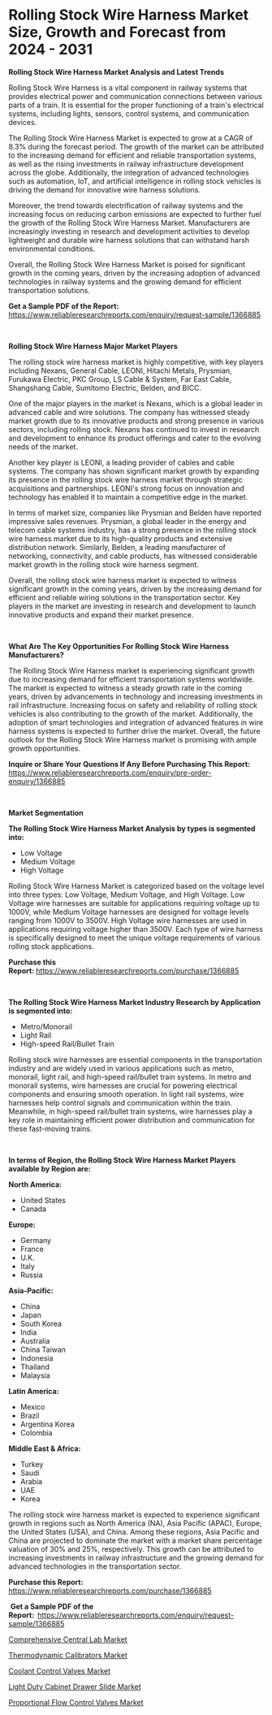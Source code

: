 <p><h1>Rolling Stock Wire Harness Market Size, Growth and Forecast from 2024 - 2031</h1></p><p><strong>Rolling Stock Wire Harness Market Analysis and Latest Trends</strong></p>
<p><p>Rolling Stock Wire Harness is a vital component in railway systems that provides electrical power and communication connections between various parts of a train. It is essential for the proper functioning of a train's electrical systems, including lights, sensors, control systems, and communication devices.</p><p>The Rolling Stock Wire Harness Market is expected to grow at a CAGR of 8.3% during the forecast period. The growth of the market can be attributed to the increasing demand for efficient and reliable transportation systems, as well as the rising investments in railway infrastructure development across the globe. Additionally, the integration of advanced technologies such as automation, IoT, and artificial intelligence in rolling stock vehicles is driving the demand for innovative wire harness solutions.</p><p>Moreover, the trend towards electrification of railway systems and the increasing focus on reducing carbon emissions are expected to further fuel the growth of the Rolling Stock Wire Harness Market. Manufacturers are increasingly investing in research and development activities to develop lightweight and durable wire harness solutions that can withstand harsh environmental conditions.</p><p>Overall, the Rolling Stock Wire Harness Market is poised for significant growth in the coming years, driven by the increasing adoption of advanced technologies in railway systems and the growing demand for efficient transportation solutions.</p></p>
<p><strong>Get a Sample PDF of the Report:&nbsp;</strong> <a href="https://www.reliableresearchreports.com/enquiry/request-sample/1366885">https://www.reliableresearchreports.com/enquiry/request-sample/1366885</a></p>
<p>&nbsp;</p>
<p><strong>Rolling Stock Wire Harness Major Market Players</strong></p>
<p><p>The rolling stock wire harness market is highly competitive, with key players including Nexans, General Cable, LEONI, Hitachi Metals, Prysmian, Furukawa Electric, PKC Group, LS Cable & System, Far East Cable, Shangshang Cable, Sumitomo Electric, Belden, and BICC.</p><p>One of the major players in the market is Nexans, which is a global leader in advanced cable and wire solutions. The company has witnessed steady market growth due to its innovative products and strong presence in various sectors, including rolling stock. Nexans has continued to invest in research and development to enhance its product offerings and cater to the evolving needs of the market.</p><p>Another key player is LEONI, a leading provider of cables and cable systems. The company has shown significant market growth by expanding its presence in the rolling stock wire harness market through strategic acquisitions and partnerships. LEONI's strong focus on innovation and technology has enabled it to maintain a competitive edge in the market.</p><p>In terms of market size, companies like Prysmian and Belden have reported impressive sales revenues. Prysmian, a global leader in the energy and telecom cable systems industry, has a strong presence in the rolling stock wire harness market due to its high-quality products and extensive distribution network. Similarly, Belden, a leading manufacturer of networking, connectivity, and cable products, has witnessed considerable market growth in the rolling stock wire harness segment.</p><p>Overall, the rolling stock wire harness market is expected to witness significant growth in the coming years, driven by the increasing demand for efficient and reliable wiring solutions in the transportation sector. Key players in the market are investing in research and development to launch innovative products and expand their market presence.</p></p>
<p>&nbsp;</p>
<p><strong>What Are The Key Opportunities For Rolling Stock Wire Harness Manufacturers?</strong></p>
<p><p>The Rolling Stock Wire Harness market is experiencing significant growth due to increasing demand for efficient transportation systems worldwide. The market is expected to witness a steady growth rate in the coming years, driven by advancements in technology and increasing investments in rail infrastructure. Increasing focus on safety and reliability of rolling stock vehicles is also contributing to the growth of the market. Additionally, the adoption of smart technologies and integration of advanced features in wire harness systems is expected to further drive the market. Overall, the future outlook for the Rolling Stock Wire Harness market is promising with ample growth opportunities.</p></p>
<p><strong>Inquire or Share Your Questions If Any Before Purchasing This Report:</strong> <a href="https://www.reliableresearchreports.com/enquiry/pre-order-enquiry/1366885">https://www.reliableresearchreports.com/enquiry/pre-order-enquiry/1366885</a></p>
<p>&nbsp;</p>
<p><strong>Market Segmentation</strong></p>
<p><strong>The Rolling Stock Wire Harness Market Analysis by types is segmented into:</strong></p>
<p><ul><li>Low Voltage</li><li>Medium Voltage</li><li>High Voltage</li></ul></p>
<p><p>Rolling Stock Wire Harness Market is categorized based on the voltage level into three types: Low Voltage, Medium Voltage, and High Voltage. Low Voltage wire harnesses are suitable for applications requiring voltage up to 1000V, while Medium Voltage harnesses are designed for voltage levels ranging from 1000V to 3500V. High Voltage wire harnesses are used in applications requiring voltage higher than 3500V. Each type of wire harness is specifically designed to meet the unique voltage requirements of various rolling stock applications.</p></p>
<p><strong>Purchase this Report:&nbsp;</strong><a href="https://www.reliableresearchreports.com/purchase/1366885">https://www.reliableresearchreports.com/purchase/1366885</a></p>
<p>&nbsp;</p>
<p><strong>The Rolling Stock Wire Harness Market Industry Research by Application is segmented into:</strong></p>
<p><ul><li>Metro/Monorail</li><li>Light Rail</li><li>High-speed Rail/Bullet Train</li></ul></p>
<p><p>Rolling stock wire harnesses are essential components in the transportation industry and are widely used in various applications such as metro, monorail, light rail, and high-speed rail/bullet train systems. In metro and monorail systems, wire harnesses are crucial for powering electrical components and ensuring smooth operation. In light rail systems, wire harnesses help control signals and communication within the train. Meanwhile, in high-speed rail/bullet train systems, wire harnesses play a key role in maintaining efficient power distribution and communication for these fast-moving trains.</p></p>
<p>&nbsp;</p>
<p><strong>In terms of Region, the Rolling Stock Wire Harness Market Players available by Region are:</strong></p>
<p>
    <p> <strong> North America: </strong>
        <ul>
            <li>United States</li>
            <li>Canada</li>
        </ul>
        </p> 
    <p> <strong> Europe: </strong>
        <ul>
            <li>Germany</li>
            <li>France</li>
            <li>U.K.</li>
            <li>Italy</li>
            <li>Russia</li>
        </ul>
        </p> 
    <p> <strong> Asia-Pacific: </strong>
        <ul>
            <li>China</li>
            <li>Japan</li>
            <li>South Korea</li>
            <li>India</li>
            <li>Australia</li>
            <li>China Taiwan</li>
            <li>Indonesia</li>
            <li>Thailand</li>
            <li>Malaysia</li>
        </ul>
        </p> 
    <p> <strong> Latin America: </strong>
        <ul>
            <li>Mexico</li>
            <li>Brazil</li>
            <li>Argentina Korea</li>
            <li>Colombia</li>
        </ul>
        </p> 
    <p> <strong> Middle East & Africa: </strong>
        <ul>
            <li>Turkey</li>
            <li>Saudi</li>
            <li>Arabia</li>
            <li>UAE</li>
            <li>Korea</li>
        </ul>
    </p>
    </p>
<p><p>The rolling stock wire harness market is expected to experience significant growth in regions such as North America (NA), Asia Pacific (APAC), Europe, the United States (USA), and China. Among these regions, Asia Pacific and China are projected to dominate the market with a market share percentage valuation of 30% and 25%, respectively. This growth can be attributed to increasing investments in railway infrastructure and the growing demand for advanced technologies in the transportation sector.</p></p>
<p><strong>Purchase this Report: </strong><a href="https://www.reliableresearchreports.com/purchase/1366885">https://www.reliableresearchreports.com/purchase/1366885</a></p>
<p>&nbsp;<strong>Get a Sample PDF of the Report:&nbsp;&nbsp;</strong><a href="https://www.reliableresearchreports.com/enquiry/request-sample/1366885">https://www.reliableresearchreports.com/enquiry/request-sample/1366885</a></p>
<p><strong></strong></p>
<p><p><a href="https://medium.com/@merrittrice2023/comprehensive-central-lab-nbsp-market-focuses-on-market-share-size-and-projected-forecast-till-ade2b3c72939">Comprehensive Central Lab Market</a></p><p><a href="https://issuu.com/reportprime-2/docs/thermodynamic-calibrators-market-size-2030.pptx">Thermodynamic Calibrators Market</a></p><p><a href="https://github.com/CliffMedina6/Market-Research-Report-List-3/blob/main/coolant-control-valves-market.md">Coolant Control Valves Market</a></p><p><a href="https://medium.com/@merrittrice2023/light-duty-cabinet-drawer-slide-market-insight-market-trends-growth-forecasted-from-2024-to-2031-ef2c40f5fbc4">Light Duty Cabinet Drawer Slide Market</a></p><p><a href="https://github.com/provorikovar/Market-Research-Report-List-3/blob/main/proportional-flow-control-valves-market.md">Proportional Flow Control Valves Market</a></p></p>
